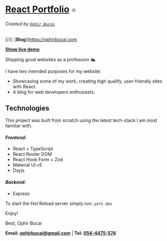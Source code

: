 # [React Portfolio](https://develophir.com) <code>⚛</code> 
###### Created by [`Ophir Bucai`](https://www.github.com/ophirbucai)

[//]: [**Blog**](https://ophirbucai.com 

[**Show live demo**](https://develophir.com)

Shipping good websites as a profession 🛳

I have two intended purposes for my website:

- Showcasing some of my work, creating high qualify, user-friendly sites with React. 
- A blog for web developers enthusiasts.

## Technologies

This project was built from scratch using the latest tech-stack I am most familiar with.

#### _Frontend:_
- React + TypeScript
- React Router DOM
- React Hook Form + Zod
- Material UI v5
- Dayjs

#### _Backend:_
- Express

To start the Hot Reload server simply run: `yarn dev`

Enjoy!

Best, Ophir Bucai

<b>Email: [ophirbucai@gmail.com](mailto:ophirbucai@gmail.com)</b> | <b>Tel: [054-4475-574](tel:+972544475574)</b>
